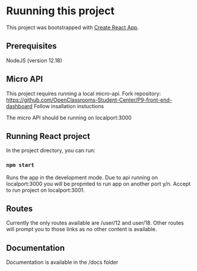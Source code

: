 # Ruunning this project

This project was bootstrapped with [Create React App](https://github.com/facebook/create-react-app).

## Prerequisites
NodeJS (version 12.18)

## Micro API

This project requires running a local micro-api.
Fork repository: https://github.com/OpenClassrooms-Student-Center/P9-front-end-dashboard
Follow insallation instuctions

The micro API should be running on localport:3000

## Running React project

In the project directory, you can run:

### `npm start`

Runs the app in the development mode.
Due to api running on localport:3000 you will be propmted to run app on another port y/n. 
Accept to run project on localport:3001.

## Routes

Currently the only routes available are /user/12 and user/18.
Other routes will prompt you to those links as no other content is available.

## Documentation

Documentation is available in the /docs folder
